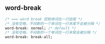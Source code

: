 
## word-break
```css
/* === word break 控制单词在一行结尾 */
/* 没有空格，不间断的一个单词在一行末尾不会被分隔 */
word-break: normal; /* default */
/* 没有空格，不间断的一个单词在一行末尾会被分隔 */
word-break: break-all;
```

